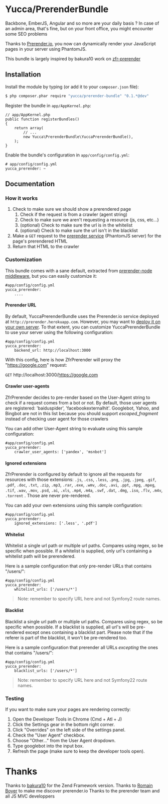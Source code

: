 # Yucca/PrerenderBundle

Backbone, EmberJS, Angular and so more are your daily basis ? In case of an admin area, that's fine, but on your front
office, you might encounter some SEO problems

Thanks to [Prerender.io](http://www.prerender.io), you now can dynamically render your JavaScript pages in your server
using PhantomJS.

This bundle is largely inspired by bakura10 work on [zfr-prerender](https://github.com/zf-fr/zfr-prerender)

## Installation

Install the module by typing (or add it to your `composer.json` file):

```sh
$ php composer.phar require "yucca/prerender-bundle" "0.1.*@dev"
```


Register the bundle in `app/AppKernel.php`:

    // app/AppKernel.php
    public function registerBundles()
    {
        return array(
            // ...
            new Yucca\PrerenderBundle\YuccaPrerenderBundle(),
        );
    }

Enable the bundle's configuration in `app/config/config.yml`:

    # app/config/config.yml
    yucca_prerender: ~



## Documentation

### How it works

1. Check to make sure we should show a prerendered page
	1. Check if the request is from a crawler (agent string)
	2. Check to make sure we aren't requesting a resource (js, css, etc...)
	3. (optional) Check to make sure the url is in the whitelist
	4. (optional) Check to make sure the url isn't in the blacklist
2. Make a `GET` request to the [prerender service](https://github.com/collectiveip/prerender) (PhantomJS server) for
the page's prerendered HTML
3. Return that HTML to the crawler

### Customization

This bundle comes with a sane default, extracted from
[prerender-node middleware](https://github.com/collectiveip/prerender-node), but you can easily customize it:

    #app/config/config.yml
    yucca_prerender:
        ....


#### Prerender URL

By default, YuccaPrerenderBundle uses the Prerender.io service deployed at `http://prerender.herokuapp.com`. However, you
may want to [deploy it on your own server](https://github.com/collectiveip/prerender#deploying-your-own). To that
extent, you can customize YuccaPrerenderBundle to use your server using the following configuration:

    #app/config/config.yml
    yucca_prerender:
        backend_url: http://localhost:3000

With this config, here is how ZfrPrerender will proxy the "https://google.com" request:

`GET` http://localhost:3000/https://google.com

#### Crawler user-agents

ZfrPrerender decides to pre-render based on the User-Agent string to check if a request comes from a bot or not. By
default, those user agents are registered: 'baiduspider', 'facebookexternalhit'.
Googlebot, Yahoo, and Bingbot are not in this list because you should support _escaped_fragment_ instead of
checking user agent for those crawlers

You can add other User-Agent string to evaluate using this sample configuration:

    #app/config/config.yml
    yucca_prerender:
        crawler_user_agents: ['yandex', 'msnbot']

#### Ignored extensions

ZfrPrerender is configured by default to ignore all the requests for resources with those extensions:
`.js`,
`.css`,
`.less`,
`.png`,
`.jpg`,
`.jpeg`,
`.gif`,
`.pdf`,
`.doc`,
`.txt`,
`.zip`,
`.mp3`,
`.rar`,
`.exe`,
`.wmv`,
`.doc`,
`.avi`,
`.ppt`,
`.mpg`,
`.mpeg`,
`.tif`,
`.wav`,
`.mov`,
`.psd`,
`.ai`,
`.xls`,
`.mp4`,
`.m4a`,
`.swf`,
`.dat`,
`.dmg`,
`.iso`,
`.flv`,
`.m4v`,
`.torrent`
. Those are never pre-rendered.

You can add your own extensions using this sample configuration:


    #app/config/config.yml
    yucca_prerender:
        ignored_extensions: ['.less', '.pdf']

#### Whitelist

Whitelist a single url path or multiple url paths. Compares using regex, so be specific when possible. If a whitelist
is supplied, only url's containing a whitelist path will be prerendered.

Here is a sample configuration that *only* pre-render URLs that contains "/users/":


    #app/config/config.yml
    yucca_prerender:
        whitelist_urls: ['/users/*']

> Note: remember to specify URL here and not Symfony2 route names.

#### Blacklist

Blacklist a single url path or multiple url paths. Compares using regex, so be specific when possible. If a blacklist
is supplied, all url's will be pre-rendered except ones containing a blacklist part. Please note that if the referer
is part of the blacklist, it won't be pre-rendered too.

Here is a sample configuration that prerender all URLs *excepting* the ones that contains "/users/":

    #app/config/config.yml
    yucca_prerender:
        blacklist_urls: ['/users/*']

> Note: remember to specify URL here and not Symfony22 route names.

### Testing

If you want to make sure your pages are rendering correctly:

1. Open the Developer Tools in Chrome (Cmd + Atl + J)
2. Click the Settings gear in the bottom right corner.
3. Click "Overrides" on the left side of the settings panel.
4. Check the "User Agent" checkbox.
5. Choose "Other..." from the User Agent dropdown.
6. Type googlebot into the input box.
7. Refresh the page (make sure to keep the developer tools open).


# Thanks
Thanks to [bakura10](https://github.com/zf-fr/zfr-prerender) for the Zend Framework version.
Thanks to [Romain Boyer](https://twitter.com/RomainBOYER) to make me discover prerender.io
Thanks to the prerender team and all JS MVC developpers
